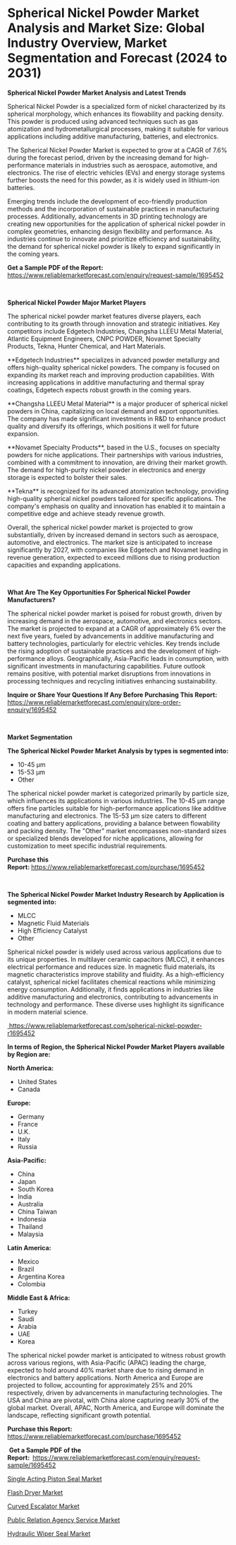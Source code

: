 <p><h1>Spherical Nickel Powder Market Analysis and Market Size: Global Industry Overview, Market Segmentation and Forecast (2024 to 2031)</h1></p><p><strong>Spherical Nickel Powder Market Analysis and Latest Trends</strong></p>
<p><p>Spherical Nickel Powder is a specialized form of nickel characterized by its spherical morphology, which enhances its flowability and packing density. This powder is produced using advanced techniques such as gas atomization and hydrometallurgical processes, making it suitable for various applications including additive manufacturing, batteries, and electronics. </p><p>The Spherical Nickel Powder Market is expected to grow at a CAGR of 7.6% during the forecast period, driven by the increasing demand for high-performance materials in industries such as aerospace, automotive, and electronics. The rise of electric vehicles (EVs) and energy storage systems further boosts the need for this powder, as it is widely used in lithium-ion batteries. </p><p>Emerging trends include the development of eco-friendly production methods and the incorporation of sustainable practices in manufacturing processes. Additionally, advancements in 3D printing technology are creating new opportunities for the application of spherical nickel powder in complex geometries, enhancing design flexibility and performance. As industries continue to innovate and prioritize efficiency and sustainability, the demand for spherical nickel powder is likely to expand significantly in the coming years.</p></p>
<p><strong>Get a Sample PDF of the Report:&nbsp;</strong> <a href="https://www.reliablemarketforecast.com/enquiry/request-sample/1695452?utm_campaign=1744&utm_medium=2&utm_source=Github&utm_content=ia&utm_term=19102024&utm_id=spherical-nickel-powder">https://www.reliablemarketforecast.com/enquiry/request-sample/1695452</a></p>
<p>&nbsp;</p>
<p><strong>Spherical Nickel Powder Major Market Players</strong></p>
<p><p>The spherical nickel powder market features diverse players, each contributing to its growth through innovation and strategic initiatives. Key competitors include Edgetech Industries, Changsha LLEEU Metal Material, Atlantic Equipment Engineers, CNPC POWDER, Novamet Specialty Products, Tekna, Hunter Chemical, and Hart Materials.</p><p>**Edgetech Industries** specializes in advanced powder metallurgy and offers high-quality spherical nickel powders. The company is focused on expanding its market reach and improving production capabilities. With increasing applications in additive manufacturing and thermal spray coatings, Edgetech expects robust growth in the coming years.</p><p>**Changsha LLEEU Metal Material** is a major producer of spherical nickel powders in China, capitalizing on local demand and export opportunities. The company has made significant investments in R&D to enhance product quality and diversify its offerings, which positions it well for future expansion.</p><p>**Novamet Specialty Products**, based in the U.S., focuses on specialty powders for niche applications. Their partnerships with various industries, combined with a commitment to innovation, are driving their market growth. The demand for high-purity nickel powder in electronics and energy storage is expected to bolster their sales.</p><p>**Tekna** is recognized for its advanced atomization technology, providing high-quality spherical nickel powders tailored for specific applications. The company's emphasis on quality and innovation has enabled it to maintain a competitive edge and achieve steady revenue growth.</p><p>Overall, the spherical nickel powder market is projected to grow substantially, driven by increased demand in sectors such as aerospace, automotive, and electronics. The market size is anticipated to increase significantly by 2027, with companies like Edgetech and Novamet leading in revenue generation, expected to exceed millions due to rising production capacities and expanding applications.</p></p>
<p>&nbsp;</p>
<p><strong>What Are The Key Opportunities For Spherical Nickel Powder Manufacturers?</strong></p>
<p><p>The spherical nickel powder market is poised for robust growth, driven by increasing demand in the aerospace, automotive, and electronics sectors. The market is projected to expand at a CAGR of approximately 6% over the next five years, fueled by advancements in additive manufacturing and battery technologies, particularly for electric vehicles. Key trends include the rising adoption of sustainable practices and the development of high-performance alloys. Geographically, Asia-Pacific leads in consumption, with significant investments in manufacturing capabilities. Future outlook remains positive, with potential market disruptions from innovations in processing techniques and recycling initiatives enhancing sustainability.</p></p>
<p><strong>Inquire or Share Your Questions If Any Before Purchasing This Report:</strong> <a href="https://www.reliablemarketforecast.com/enquiry/pre-order-enquiry/1695452?utm_campaign=1744&utm_medium=2&utm_source=Github&utm_content=ia&utm_term=19102024&utm_id=spherical-nickel-powder">https://www.reliablemarketforecast.com/enquiry/pre-order-enquiry/1695452</a></p>
<p>&nbsp;</p>
<p><strong>Market Segmentation</strong></p>
<p><strong>The Spherical Nickel Powder Market Analysis by types is segmented into:</strong></p>
<p><ul><li>10-45 μm</li><li>15-53 μm</li><li>Other</li></ul></p>
<p><p>The spherical nickel powder market is categorized primarily by particle size, which influences its applications in various industries. The 10-45 μm range offers fine particles suitable for high-performance applications like additive manufacturing and electronics. The 15-53 μm size caters to different coating and battery applications, providing a balance between flowability and packing density. The "Other" market encompasses non-standard sizes or specialized blends developed for niche applications, allowing for customization to meet specific industrial requirements.</p></p>
<p><strong>Purchase this Report:&nbsp;</strong><a href="https://www.reliablemarketforecast.com/purchase/1695452?utm_campaign=1744&utm_medium=2&utm_source=Github&utm_content=ia&utm_term=19102024&utm_id=spherical-nickel-powder">https://www.reliablemarketforecast.com/purchase/1695452</a></p>
<p>&nbsp;</p>
<p><strong>The Spherical Nickel Powder Market Industry Research by Application is segmented into:</strong></p>
<p><ul><li>MLCC</li><li>Magnetic Fluid Materials</li><li>High Efficiency Catalyst</li><li>Other</li></ul></p>
<p><p>Spherical nickel powder is widely used across various applications due to its unique properties. In multilayer ceramic capacitors (MLCC), it enhances electrical performance and reduces size. In magnetic fluid materials, its magnetic characteristics improve stability and fluidity. As a high-efficiency catalyst, spherical nickel facilitates chemical reactions while minimizing energy consumption. Additionally, it finds applications in industries like additive manufacturing and electronics, contributing to advancements in technology and performance. These diverse uses highlight its significance in modern material science.</p></p>
<p><a href="https://www.reliablemarketforecast.com/spherical-nickel-powder-r1695452?utm_campaign=1744&utm_medium=2&utm_source=Github&utm_content=ia&utm_term=19102024&utm_id=spherical-nickel-powder">&nbsp;https://www.reliablemarketforecast.com/spherical-nickel-powder-r1695452</a></p>
<p><strong>In terms of Region, the Spherical Nickel Powder Market Players available by Region are:</strong></p>
<p>
    <p> <strong> North America: </strong>
        <ul>
            <li>United States</li>
            <li>Canada</li>
        </ul>
        </p> 
    <p> <strong> Europe: </strong>
        <ul>
            <li>Germany</li>
            <li>France</li>
            <li>U.K.</li>
            <li>Italy</li>
            <li>Russia</li>
        </ul>
        </p> 
    <p> <strong> Asia-Pacific: </strong>
        <ul>
            <li>China</li>
            <li>Japan</li>
            <li>South Korea</li>
            <li>India</li>
            <li>Australia</li>
            <li>China Taiwan</li>
            <li>Indonesia</li>
            <li>Thailand</li>
            <li>Malaysia</li>
        </ul>
        </p> 
    <p> <strong> Latin America: </strong>
        <ul>
            <li>Mexico</li>
            <li>Brazil</li>
            <li>Argentina Korea</li>
            <li>Colombia</li>
        </ul>
        </p> 
    <p> <strong> Middle East & Africa: </strong>
        <ul>
            <li>Turkey</li>
            <li>Saudi</li>
            <li>Arabia</li>
            <li>UAE</li>
            <li>Korea</li>
        </ul>
    </p>
    </p>
<p><p>The spherical nickel powder market is anticipated to witness robust growth across various regions, with Asia-Pacific (APAC) leading the charge, expected to hold around 40% market share due to rising demand in electronics and battery applications. North America and Europe are projected to follow, accounting for approximately 25% and 20% respectively, driven by advancements in manufacturing technologies. The USA and China are pivotal, with China alone capturing nearly 30% of the global market. Overall, APAC, North America, and Europe will dominate the landscape, reflecting significant growth potential.</p></p>
<p><strong>Purchase this Report: </strong><a href="https://www.reliablemarketforecast.com/purchase/1695452?utm_campaign=1744&utm_medium=2&utm_source=Github&utm_content=ia&utm_term=19102024&utm_id=spherical-nickel-powder">https://www.reliablemarketforecast.com/purchase/1695452</a></p>
<p>&nbsp;<strong>Get a Sample PDF of the Report:&nbsp;&nbsp;</strong><a href="https://www.reliablemarketforecast.com/enquiry/request-sample/1695452?utm_campaign=1744&utm_medium=2&utm_source=Github&utm_content=ia&utm_term=19102024&utm_id=spherical-nickel-powder">https://www.reliablemarketforecast.com/enquiry/request-sample/1695452</a></p>
<p><strong></strong></p>
<p><p><a href="https://www.linkedin.com/pulse/strategic-roadmap-global-single-acting-piston-seal-market-insights-9vnvf?utm_campaign=1744&utm_medium=2&utm_source=Github&utm_content=ia&utm_term=19102024&utm_id=spherical-nickel-powder">Single Acting Piston Seal Market</a></p><p><a href="https://issuu.com/reportprime-2/docs/flash-dryer-market-size-2030.pptx_d8abf889a170e7?utm_campaign=1744&utm_medium=2&utm_source=Github&utm_content=ia&utm_term=19102024&utm_id=spherical-nickel-powder">Flash Dryer Market</a></p><p><a href="https://issuu.com/reportprime-2/docs/curved-escalator-market-size-2030.p_185dee715742cf?utm_campaign=1744&utm_medium=2&utm_source=Github&utm_content=ia&utm_term=19102024&utm_id=spherical-nickel-powder">Curved Escalator Market</a></p><p><a href="https://github.com/HobertDavis43/Market-Research-Report-List-1/blob/main/public-relation-agency-service-market.md?utm_campaign=1744&utm_medium=2&utm_source=Github&utm_content=ia&utm_term=19102024&utm_id=spherical-nickel-powder">Public Relation Agency Service Market</a></p><p><a href="https://www.linkedin.com/pulse/strategic-market-insights-global-hydraulic-wiper-seal-cqinf?utm_campaign=1744&utm_medium=2&utm_source=Github&utm_content=ia&utm_term=19102024&utm_id=spherical-nickel-powder">Hydraulic Wiper Seal Market</a></p></p>